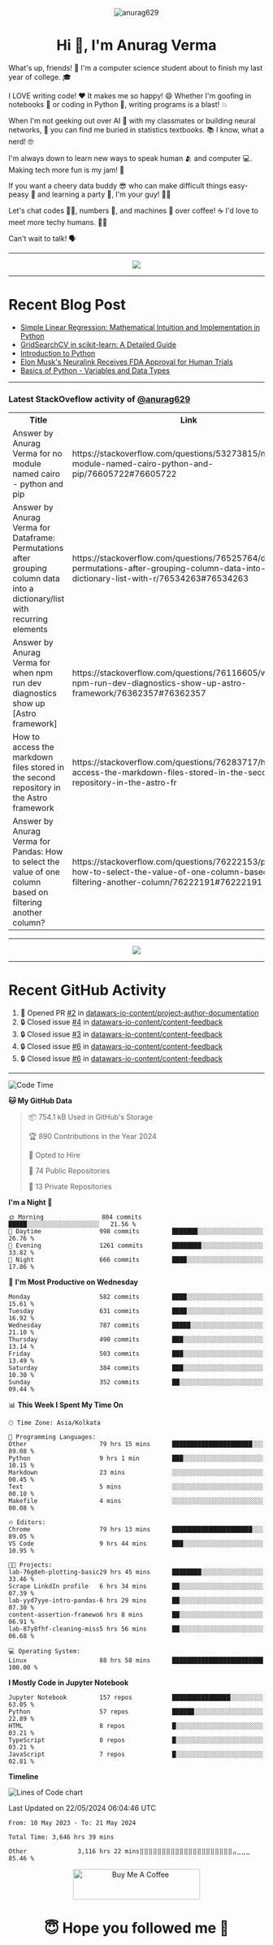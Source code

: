 

<p align="center"> <img src="https://komarev.com/ghpvc/?username=anurag629&label=Profile%20views&color=0e75b6&style=flat" alt="anurag629" /> </p>

<h1 align="center">Hi 👋, I'm Anurag Verma</h1>

What's up, friends! 👋 I'm a computer science student about to finish my last year of college. 🎓

I LOVE writing code! ❤️ It makes me so happy! 😄 Whether I'm goofing in notebooks 📓 or coding in Python 🐍, writing programs is a blast! 💥

When I'm not geeking out over AI 🤖 with my classmates or building neural networks, 🧠 you can find me buried in statistics textbooks. 📚 I know, what a nerd! 🤓

I'm always down to learn new ways to speak human 🫂 and computer 💻. Making tech more fun is my jam! 🍇

If you want a cheery data buddy 😎 who can make difficult things easy-peasy 🥝 and learning a party 🎉, I'm your guy! 🙋‍♂️

Let's chat codes 👨‍💻, numbers 🧮, and machines 🤖 over coffee! ☕ I'd love to meet more techy humans. 💁‍♂️

Can't wait to talk! 🗣️

---

<p align="center">
  <img src="https://spotify-github-profile.vercel.app/api/view.svg?uid=mwvywke3fo2gajpenodnmobfh&cover_image=true&theme=default&show_offline=false&background_color=121212&interchange=false&bar_color=53b14f&bar_color_cover=true">
</p>

---

# Recent Blog Post

<!-- BLOG-POST-LIST:START -->
- [Simple Linear Regression: Mathematical Intuition and Implementation in Python](https://codercops.tech/blog/machine-learning-algorithms/simple-linear-regression-mathematical-intuation)
- [GridSearchCV in scikit-learn: A Detailed Guide](https://codercops.tech/blog/gridsearchcv-in-scikit-learn-a-detailed-guide)
- [Introduction to Python](https://codercops.tech/blog/python-tutorial/introduction-to-python)
- [Elon Musk&#39;s Neuralink Receives FDA Approval for Human Trials](https://codercops.tech/blog/elon-musks-neuralink-receives-fda-approval-for-human-trials)
- [Basics of Python - Variables and Data Types](https://codercops.tech/blog/python-basics-of-python-variables-and-data-types)
<!-- BLOG-POST-LIST:END -->

---

### Latest StackOveflow activity of [@anurag629](https://github.com/anurag629)
<table>
  <tr><th>Title</th><th>Link</th></tr>
  <!-- STACKOVERFLOW:START --><tr><td>Answer by Anurag Verma for no module named cairo - python and pip</td><td>https://stackoverflow.com/questions/53273815/no-module-named-cairo-python-and-pip/76605722#76605722</td></tr><tr><td>Answer by Anurag Verma for Dataframe: Permutations after grouping column data into a dictionary/list with recurring elements</td><td>https://stackoverflow.com/questions/76525764/dataframe-permutations-after-grouping-column-data-into-a-dictionary-list-with-r/76534263#76534263</td></tr><tr><td>Answer by Anurag Verma for when npm run dev diagnostics show up [Astro framework]</td><td>https://stackoverflow.com/questions/76116605/when-npm-run-dev-diagnostics-show-up-astro-framework/76362357#76362357</td></tr><tr><td>How to access the markdown files stored in the second repository in the Astro framework</td><td>https://stackoverflow.com/questions/76283717/how-to-access-the-markdown-files-stored-in-the-second-repository-in-the-astro-fr</td></tr><tr><td>Answer by Anurag Verma for Pandas: How to select the value of one column based on filtering another column?</td><td>https://stackoverflow.com/questions/76222153/pandas-how-to-select-the-value-of-one-column-based-on-filtering-another-column/76222191#76222191</td></tr><!-- STACKOVERFLOW:END -->
</table>

---

<p align="center">
  <img alig src="https://github-profile-trophy.vercel.app/?username=anurag629&theme=onedark&column=-1" />
</p>

---

# Recent GitHub Activity
<!--START_SECTION:activity-->
1. 💪 Opened PR [#2](https://github.com/datawars-io-content/project-author-documentation/pull/2) in [datawars-io-content/project-author-documentation](https://github.com/datawars-io-content/project-author-documentation)
2. 🔒 Closed issue [#4](https://github.com/datawars-io-content/content-feedback/issues/4) in [datawars-io-content/content-feedback](https://github.com/datawars-io-content/content-feedback)
3. 🔒 Closed issue [#3](https://github.com/datawars-io-content/content-feedback/issues/3) in [datawars-io-content/content-feedback](https://github.com/datawars-io-content/content-feedback)
4. 🔒 Closed issue [#6](https://github.com/datawars-io-content/content-feedback/issues/6) in [datawars-io-content/content-feedback](https://github.com/datawars-io-content/content-feedback)
5. 🔒 Closed issue [#6](https://github.com/datawars-io-content/content-feedback/issues/6) in [datawars-io-content/content-feedback](https://github.com/datawars-io-content/content-feedback)
<!--END_SECTION:activity-->

---

<!--START_SECTION:waka-->
![Code Time](http://img.shields.io/badge/Code%20Time-3%2C651%20hrs%2024%20mins-blue)

**🐱 My GitHub Data** 

> 📦 754.1 kB Used in GitHub's Storage 
 > 
> 🏆 890 Contributions in the Year 2024
 > 
> 💼 Opted to Hire
 > 
> 📜 74 Public Repositories 
 > 
> 🔑 13 Private Repositories 
 > 
**I'm a Night 🦉** 

```text
🌞 Morning                804 commits         █████░░░░░░░░░░░░░░░░░░░░   21.56 % 
🌆 Daytime                998 commits         ███████░░░░░░░░░░░░░░░░░░   26.76 % 
🌃 Evening                1261 commits        ████████░░░░░░░░░░░░░░░░░   33.82 % 
🌙 Night                  666 commits         ████░░░░░░░░░░░░░░░░░░░░░   17.86 % 
```
📅 **I'm Most Productive on Wednesday** 

```text
Monday                   582 commits         ████░░░░░░░░░░░░░░░░░░░░░   15.61 % 
Tuesday                  631 commits         ████░░░░░░░░░░░░░░░░░░░░░   16.92 % 
Wednesday                787 commits         █████░░░░░░░░░░░░░░░░░░░░   21.10 % 
Thursday                 490 commits         ███░░░░░░░░░░░░░░░░░░░░░░   13.14 % 
Friday                   503 commits         ███░░░░░░░░░░░░░░░░░░░░░░   13.49 % 
Saturday                 384 commits         ███░░░░░░░░░░░░░░░░░░░░░░   10.30 % 
Sunday                   352 commits         ██░░░░░░░░░░░░░░░░░░░░░░░   09.44 % 
```


📊 **This Week I Spent My Time On** 

```text
🕑︎ Time Zone: Asia/Kolkata

💬 Programming Languages: 
Other                    79 hrs 15 mins      ██████████████████████░░░   89.08 % 
Python                   9 hrs 1 min         ███░░░░░░░░░░░░░░░░░░░░░░   10.15 % 
Markdown                 23 mins             ░░░░░░░░░░░░░░░░░░░░░░░░░   00.45 % 
Text                     5 mins              ░░░░░░░░░░░░░░░░░░░░░░░░░   00.10 % 
Makefile                 4 mins              ░░░░░░░░░░░░░░░░░░░░░░░░░   00.08 % 

🔥 Editors: 
Chrome                   79 hrs 13 mins      ██████████████████████░░░   89.05 % 
VS Code                  9 hrs 44 mins       ███░░░░░░░░░░░░░░░░░░░░░░   10.95 % 

🐱‍💻 Projects: 
lab-76g8eh-plotting-basic29 hrs 45 mins      ████████░░░░░░░░░░░░░░░░░   33.46 % 
Scrape LinkdIn profile   6 hrs 34 mins       ██░░░░░░░░░░░░░░░░░░░░░░░   07.39 % 
lab-yyd7yye-intro-pandas-6 hrs 29 mins       ██░░░░░░░░░░░░░░░░░░░░░░░   07.30 % 
content-assertion-framewo6 hrs 8 mins        ██░░░░░░░░░░░░░░░░░░░░░░░   06.91 % 
lab-87y8fhf-cleaning-miss5 hrs 56 mins       ██░░░░░░░░░░░░░░░░░░░░░░░   06.68 % 

💻 Operating System: 
Linux                    88 hrs 58 mins      █████████████████████████   100.00 % 
```

**I Mostly Code in Jupyter Notebook** 

```text
Jupyter Notebook         157 repos           ████████████████░░░░░░░░░   63.05 % 
Python                   57 repos            ██████░░░░░░░░░░░░░░░░░░░   22.89 % 
HTML                     8 repos             █░░░░░░░░░░░░░░░░░░░░░░░░   03.21 % 
TypeScript               8 repos             █░░░░░░░░░░░░░░░░░░░░░░░░   03.21 % 
JavaScript               7 repos             █░░░░░░░░░░░░░░░░░░░░░░░░   02.81 % 
```



**Timeline**

![Lines of Code chart](https://raw.githubusercontent.com/anurag629/anurag629/main/assets/bar_graph.png)


 Last Updated on 22/05/2024 06:04:46 UTC
<!--END_SECTION:waka-->

<!--START_SECTION:waka-simple-->

```text
From: 10 May 2023 - To: 21 May 2024

Total Time: 3,646 hrs 39 mins

Other              3,116 hrs 22 mins⣿⣿⣿⣿⣿⣿⣿⣿⣿⣿⣿⣿⣿⣿⣿⣿⣿⣿⣿⣿⣿⣤⣀⣀⣀   85.46 %
```

<!--END_SECTION:waka-simple-->

<p align="center"> 
<a href="https://www.buymeacoffee.com/anurag629" target="_blank"><img src="https://cdn.buymeacoffee.com/buttons/default-orange.png" alt="Buy Me A Coffee" height="60" width="250"></a>
</p>


<h1 align="center"> 😇 Hope you followed me 🥰  </h1>

